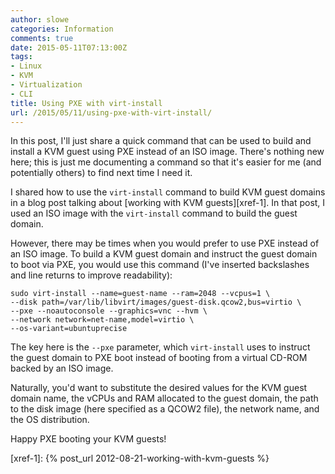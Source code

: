 ```yaml
---
author: slowe
categories: Information
comments: true
date: 2015-05-11T07:13:00Z
tags:
- Linux
- KVM
- Virtualization
- CLI
title: Using PXE with virt-install
url: /2015/05/11/using-pxe-with-virt-install/
---
```


In this post, I'll just share a quick command that can be used to build and install a KVM guest using PXE instead of an ISO image. There's nothing new here; this is just me documenting a command so that it's easier for me (and potentially others) to find next time I need it.

I shared how to use the `virt-install` command to build KVM guest domains in a blog post talking about [working with KVM guests][xref-1]. In that post, I used an ISO image with the `virt-install` command to build the guest domain.

However, there may be times when you would prefer to use PXE instead of an ISO image. To build a KVM guest domain and instruct the guest domain to boot via PXE, you would use this command (I've inserted backslashes and line returns to improve readability):

	sudo virt-install --name=guest-name --ram=2048 --vcpus=1 \  
	--disk path=/var/lib/libvirt/images/guest-disk.qcow2,bus=virtio \  
	--pxe --noautoconsole --graphics=vnc --hvm \  
	--network network=net-name,model=virtio \  
	--os-variant=ubuntuprecise

The key here is the `--pxe` parameter, which `virt-install` uses to instruct the guest domain to PXE boot instead of booting from a virtual CD-ROM backed by an ISO image.

Naturally, you'd want to substitute the desired values for the KVM guest domain name, the vCPUs and RAM allocated to the guest domain, the path to the disk image (here specified as a QCOW2 file), the network name, and the OS distribution.

Happy PXE booting your KVM guests!


[xref-1]: {% post_url 2012-08-21-working-with-kvm-guests %}
